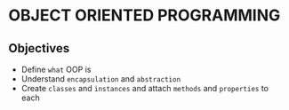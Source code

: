 # OBJECT ORIENTED PROGRAMMING

## Objectives
- Define `what` OOP is
- Understand `encapsulation` and `abstraction`
- Create `classes` and `instances` and attach `methods` and `properties` to each